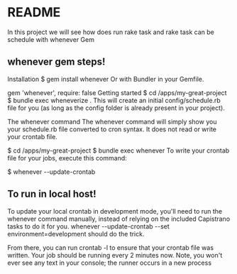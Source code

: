 # README

In this project we will see how does run rake task and rake task can be schedule with whenever Gem

whenever gem steps!
-----------------------------------------------------------------------
Installation
$ gem install whenever
Or with Bundler in your Gemfile.

gem 'whenever', require: false
Getting started
$ cd /apps/my-great-project
$ bundle exec wheneverize .
This will create an initial config/schedule.rb file for you (as long as the config folder is already present in your project).

The whenever command
The whenever command will simply show you your schedule.rb file converted to cron syntax. It does not read or write your crontab file.

$ cd /apps/my-great-project
$ bundle exec whenever
To write your crontab file for your jobs, execute this command:

$ whenever --update-crontab

 To run in local host!
--------------------------------------------------------------------

To update your local crontab in development mode, you'll need to run the whenever command manually, instead of relying on the included Capistrano tasks to do it for you. whenever --update-crontab --set environment=development should do the trick.

From there, you can run crontab -l to ensure that your crontab file was written. Your job should be running every 2 minutes now. Note, you won't ever see any text in your console; the runner occurs in a new process
